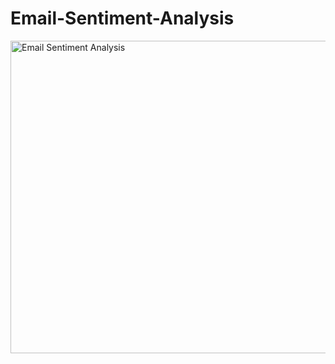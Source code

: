 # Email-Sentiment-Analysis
<img src="https://media.licdn.com/dms/image/D5612AQEosFlrwZAycw/article-cover_image-shrink_600_2000/0/1671606347481?e=2147483647&v=beta&t=mcl2a2vJRB0KYxbRvqsJKWuDS_j4-NuOpoIvHBD2N6o" alt="Email Sentiment Analysis" width="1000" height="500">

